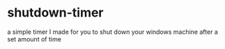 # shutdown-timer
a simple timer I made for you to shut down your windows machine after a set amount of time
